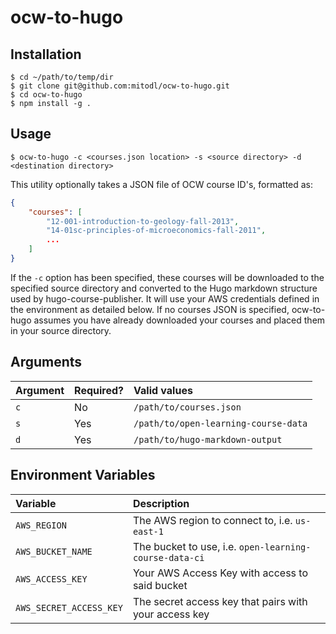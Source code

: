 # ocw-to-hugo

## Installation

```shell
$ cd ~/path/to/temp/dir
$ git clone git@github.com:mitodl/ocw-to-hugo.git
$ cd ocw-to-hugo
$ npm install -g .
```

## Usage

```shell
$ ocw-to-hugo -c <courses.json location> -s <source directory> -d <destination directory>
```

This utility optionally takes a JSON file of OCW course ID's, formatted as:

```json
{
    "courses": [
        "12-001-introduction-to-geology-fall-2013",
        "14-01sc-principles-of-microeconomics-fall-2011",
		...
    ]
}
```

If the `-c` option has been specified, these courses will be downloaded to the specified source directory and converted to the Hugo markdown structure used by hugo-course-publisher.  It will use your AWS credentials defined in the environment as detailed below.  If no courses JSON is specified, ocw-to-hugo assumes you have already downloaded your courses and placed them in your source directory.

## Arguments

| Argument | Required? | Valid values  |
| :------- | :-------- | :------------ |
| `c`      | No  | `/path/to/courses.json` |
| `s`      | Yes | `/path/to/open-learning-course-data` |
| `d`      | Yes | `/path/to/hugo-markdown-output` |

## Environment Variables
| Variable | Description  |
| :------- | :------------ |
| `AWS_REGION` | The AWS region to connect to, i.e. `us-east-1` |
| `AWS_BUCKET_NAME` | The bucket to use, i.e. `open-learning-course-data-ci` |
| `AWS_ACCESS_KEY` | Your AWS Access Key with access to said bucket |
| `AWS_SECRET_ACCESS_KEY` | The secret access key that pairs with your access key |